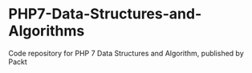 # PHP7-Data-Structures-and-Algorithms
Code repository for PHP 7 Data Structures and Algorithm, published by Packt
